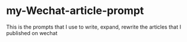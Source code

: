 # my-Wechat-article-prompt
This is the prompts that I use to write, expand, rewrite the articles that I published on wechat